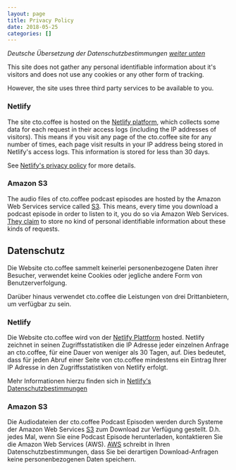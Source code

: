 ```yaml
---
layout: page
title: Privacy Policy
date: 2018-05-25
categories: []
---
```


_Deutsche Übersetzung der Datenschutzbestimmungen [weiter unten](#german)_

This site does not gather any personal identifiable information about it's visitors and does not use any cookies or any
other form of tracking.

However, the site uses three third party services to be available to you.

### Netlify

The site cto.coffee is hosted on the [Netlify platform][netlify], which collects some data for each request in their
access logs (including the IP addresses of visitors). This means if you visit any page of the cto.coffee site for any
number of times, each page visit results in your IP address being stored in Netlify's access logs. This information is
stored for less than 30 days.

See [Netlify's privacy policy][netlify-gdpr] for more details.


### Amazon S3

The audio files of cto.coffee podcast episodes are hosted by the Amazon Web Services service called [S3][aws-s3]. This
means, every time you download a podcast episode in order to listen to it, you do so via Amazon Web Services. [They
claim][aws-privacy] to store no kind of personal identifiable information about these kinds of requests.


<a name="german"></a>

## Datenschutz

Die Website cto.coffee sammelt keinerlei personenbezogene Daten ihrer Besucher, verwendet keine Cookies oder jegliche
andere Form von Benutzerverfolgung.

Darüber hinaus verwendet cto.coffee die Leistungen von drei Drittanbietern, um verfügbar zu sein.

### Netlify

Die Website cto.coffee wird von der [Netlify Plattform][netlify] hosted. Netlify zeichnet in seinen Zugriffsstatistiken
die IP Adresse jeder einzelnen Anfrage an cto.coffee, für eine Dauer von weniger als 30 Tagen, auf. Dies bedeutet, dass
für jeden Abruf einer Seite von cto.coffee mindestens ein Eintrag Ihrer IP Adresse in den Zugriffsstatistiken von
Netlify erfolgt.

Mehr Informationen hierzu finden sich in [Netlify's Datenschutzbestimmungen][netlify-gdpr]


### Amazon S3

Die Audiodateien der cto.coffee Podcast Episoden werden durch Systeme der Amazon Web Services [S3][aws-s3] zum Download
zur Verfügung gestellt. D.h. jedes Mal, wenn Sie eine Podcast Episode herunterladen, kontaktieren Sie die Amazon Web
Services (AWS). [AWS][aws-privacy] schreibt in Ihren Datenschutzbestimmungen, dass Sie bei derartigen Download-Anfragen
keine personenbezogenen Daten speichern.


[netlify]: https://www.netlify.com/
[netlify-gdpr]: https://www.netlify.com/gdpr/
[aws-s3]: https://aws.amazon.com/de/s3/
[aws-privacy]: https://aws.amazon.com/de/compliance/data-privacy-faq/

